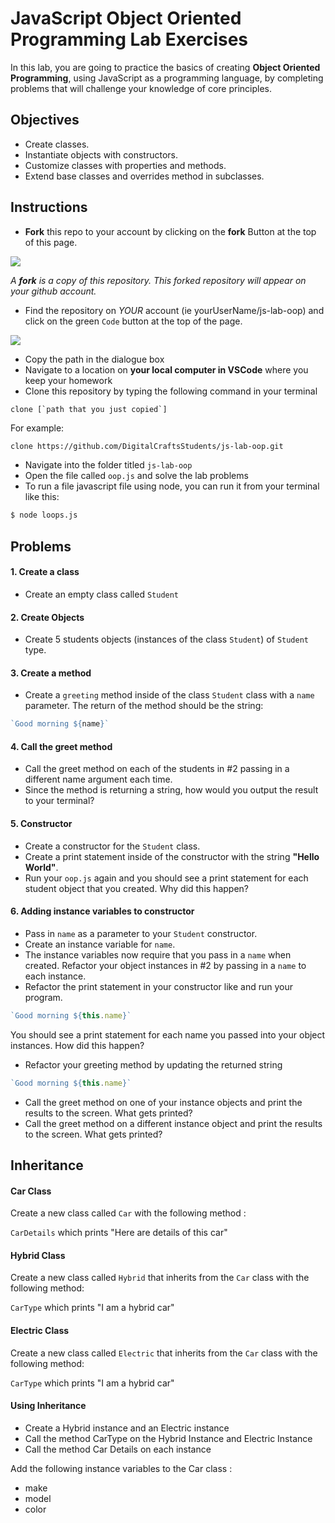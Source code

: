 # JavaScript Object Oriented Programming Lab Exercises

In this lab, you are going to practice the basics of creating **Object Oriented Programming**, using JavaScript as a programming language, by completing problems that will challenge your knowledge of core principles. 

## Objectives 
- Create classes.
- Instantiate objects with constructors.
- Customize classes with properties and methods.
- Extend base classes and overrides method in subclasses.

## Instructions 

- **Fork** this repo to your account by clicking on the **fork** Button at the top of this page. 

![](https://upload.wikimedia.org/wikipedia/commons/3/38/GitHub_Fork_Button.png)

*A **fork** is a copy of this repository. This forked repository will appear on your github account.*

- Find the repository on *YOUR* account (ie yourUserName/js-lab-oop) and click on the green `Code` button at the top of the page.

![](./images/githubCodeButton.png)

- Copy the path in the dialogue box
- Navigate to a location on **your local computer in VSCode** where you keep your homework 
- Clone this repository by typing the following command in your terminal

```
clone [`path that you just copied`]
```

For example: 

```bash 
clone https://github.com/DigitalCraftsStudents/js-lab-oop.git
```

- Navigate into the folder titled `js-lab-oop`
- Open the file called `oop.js` and solve the lab problems 
- To run a file javascript file using node, you can run it from your terminal like this:

```bash
$ node loops.js
```


## Problems 

#### 1. Create a class
- Create an empty class called `Student`

#### 2. Create Objects
- Create 5 students objects (instances of the class `Student`) of `Student` type.

#### 3. Create a method
- Create a `greeting` method inside of the class `Student` class with a `name` parameter. The return of the method should be the string:

```js
`Good morning ${name}`
``` 

#### 4. Call the greet method
- Call the greet method on each of the students in #2 passing in a different
name argument each time. 
- Since the method is returning a string, how would you output the result to your terminal?

#### 5. Constructor 
- Create a constructor for the `Student` class. 
- Create a print statement inside of the constructor with the string **"Hello World"**.
- Run your `oop.js` again and you should see a print statement for each student object that you created. Why did this happen? 

#### 6. Adding instance variables to constructor
- Pass in `name` as a parameter to your `Student` constructor. 
- Create an instance variable for `name`.
- The instance variables now require that you pass in a `name` when created.  Refactor your object instances in #2 by passing in a `name` to each instance. 
- Refactor the print statement in your constructor like and run your program.
```js
`Good morning ${this.name}`
``` 
You should see a print statement for each name you passed into your object instances. How did this happen?

- Refactor your greeting method by updating the returned string 

```js 
`Good morning ${this.name}`
```

- Call the greet method on one of your instance objects and print the results to the screen.  What gets printed?
- Call the greet method on a different instance object and print the results to the screen.  What gets printed?


## Inheritance 

#### Car Class
Create a new class called `Car` with the following method :

`CarDetails` which prints "Here are details of this car"

#### Hybrid Class
Create a new class called `Hybrid` that inherits from the `Car` class with the following method: 
 
`CarType` which prints "I am a hybrid car" 


#### Electric Class
Create a new class called `Electric` that inherits from the `Car` class with the following  method: 

`CarType` which prints "I am a hybrid car" 

#### Using Inheritance
- Create a Hybrid instance and an Electric instance
- Call the method CarType on the Hybrid Instance and Electric Instance 
- Call the method Car Details on each instance


Add the following instance variables to the Car class :
- make 
- model 
- color
